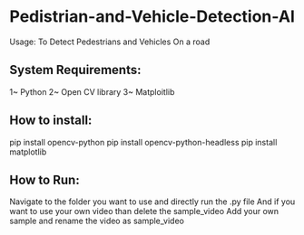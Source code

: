 # Pedistrian-and-Vehicle-Detection-AI

Usage:
To Detect Pedestrians and Vehicles On a road

## System Requirements:
1~ Python
2~ Open CV library
3~ Matploitlib

## How to install:

pip install opencv-python
pip install opencv-python-headless
pip install matplotlib

## How to Run:

Navigate to the folder you want to use and directly run the .py file
And if you want to use your own video than delete the sample_video
Add your own sample and rename the video as sample_video


